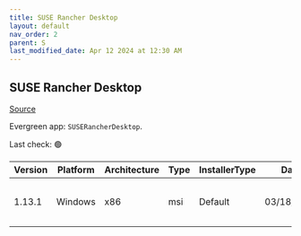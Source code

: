 ```yaml
---
title: SUSE Rancher Desktop
layout: default
nav_order: 2
parent: S
last_modified_date: Apr 12 2024 at 12:30 AM
---
```


## SUSE Rancher Desktop

[Source](https://rancherdesktop.io/)

Evergreen app: `SUSERancherDesktop`. 

Last check: 🟢

| Version | Platform | Architecture | Type | InstallerType | Date       | Size      | URI                                                                                                                                                                                                                            |
| ------- | -------- | ------------ | ---- | ------------- | ---------- | --------- | ------------------------------------------------------------------------------------------------------------------------------------------------------------------------------------------------------------------------------ |
| 1.13.1  | Windows  | x86          | msi  | Default       | 03/18/2024 | 617627648 | [https://github.com/rancher-sandbox/rancher-desktop/releases/download/v1.13.1/Rancher.Desktop.Setup.1.13.1.msi](https://github.com/rancher-sandbox/rancher-desktop/releases/download/v1.13.1/Rancher.Desktop.Setup.1.13.1.msi) |
